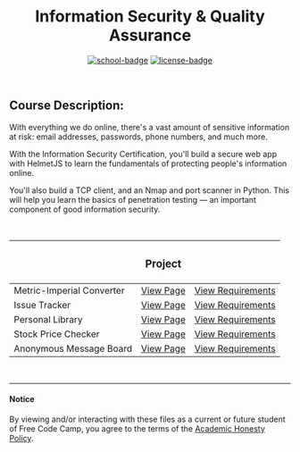 <div align="center">

# Information Security & Quality Assurance

[![school-badge]][course-link]
[![license-badge]][LICENSE]

</div>

<!-- badge info -->
[school-badge]:https://img.shields.io/badge/free_Code_Camp-Information_Security_&_QA-white?labelColor=midnightblue&logo=freeCodeCamp&style=for-the-badge
[course-link]:https://www.freecodecamp.org/learn/information-security-and-quality-assurance/ "Information Security & Quality Assurance"
[license-badge]:https://img.shields.io/github/license/parasiticfrisk/basic-cognitive-process?color=success&&style=for-the-badge
[LICENSE]:LICENSE "MIT License"

<br>

## Course Description:
With everything we do online, there's a vast amount of sensitive information at risk: email addresses, passwords, phone numbers, and much more.

With the Information Security Certification, you'll build a secure web app with HelmetJS to learn the fundamentals of protecting people's information online.

You'll also build a TCP client, and an Nmap and port scanner in Python. This will help you learn the basics of penetration testing — an important component of good information security.

<br>

|                           | <h3 align="center">Project</h3> |                            |
| :------------------------ | :------------------------------ | :------------------------- |
| Metric-Imperial Converter | [View Page][proj01]             | [View Requirements][req01] |
| Issue Tracker             | [View Page][proj02]             | [View Requirements][req02] |
| Personal Library          | [View Page][proj03]             | [View Requirements][req03] |
| Stock Price Checker       | [View Page][proj04]             | [View Requirements][req04] |
| Anonymous Message Board   | [View Page][proj05]             | [View Requirements][req05] |

<!-- project quick links -->
[proj01]:#
[proj02]:#
[proj03]:#
[proj04]:https://fcc-stocks.glitch.me/
[proj05]:#
[req01]:https://www.freecodecamp.org/learn/quality-assurance/quality-assurance-projects/metric-imperial-converter "Metric-Imperial Converter"
[req02]:https://www.freecodecamp.org/learn/quality-assurance/quality-assurance-projects/issue-tracker "Issue Tracker"
[req03]:https://www.freecodecamp.org/learn/quality-assurance/quality-assurance-projects/personal-library "Personal Library"
[req04]:https://www.freecodecamp.org/learn/information-security/information-security-projects/stock-price-checker "Stock Price Checker"
[req05]:https://www.freecodecamp.org/learn/information-security/information-security-projects/anonymous-message-board "Anonymous Message Board"

<br>

---
#### Notice
By viewing and/or interacting with these files as a current or future student of Free Code Camp, you agree to the terms of the [Academic Honesty Policy].

[Academic Honesty Policy]:../academic_honesty_policy